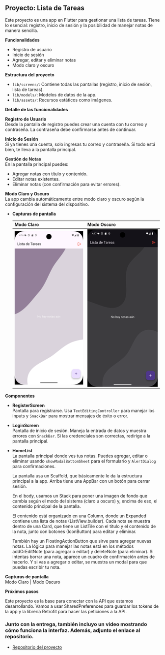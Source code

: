 ## **Proyecto: Lista de Tareas**  
Este proyecto es una app en Flutter para gestionar una lista de tareas. Tiene lo esencial: registro, inicio de sesión y la posibilidad de manejar notas de manera sencilla.

**Funcionalidades**  
- Registro de usuario  
- Inicio de sesión  
- Agregar, editar y eliminar notas  
- Modo claro y oscuro  

**Estructura del proyecto**  
- `lib/screens/`: Contiene todas las pantallas (registro, inicio de sesión, lista de tareas).
- `lib/models/`: Modelos de datos de la app.
- `lib/assets/`: Recursos estáticos como imágenes.

**Detalle de las funcionalidades**  

**Registro de Usuario**  
Desde la pantalla de registro puedes crear una cuenta con tu correo y contraseña. La contraseña debe confirmarse antes de continuar.

**Inicio de Sesión**  
Si ya tienes una cuenta, solo ingresas tu correo y contraseña. Si todo está bien, te lleva a la pantalla principal.

**Gestión de Notas**  
En la pantalla principal puedes:
- Agregar notas con título y contenido.
- Editar notas existentes.
- Eliminar notas (con confirmación para evitar errores).

**Modo Claro y Oscuro**  
La app cambia automáticamente entre modo claro y oscuro según la configuración del sistema del dispositivo.

- **Capturas de pantalla**  

    | Modo Claro | Modo Oscuro |
    |------------|-------------|
    | ![Modo Claro](lib/resources/screenshoot/modoclaro.png) | ![Modo Oscuro](lib/resources/screenshoot/modooscuro.png) |


**Componentes**  
- **RegisterScreen**  
  Pantalla para registrarse. Usa `TextEditingController` para manejar los inputs y `SnackBar` para mostrar mensajes de éxito o error.

- **LoginScreen**  
  Pantalla de inicio de sesión. Maneja la entrada de datos y muestra errores con `SnackBar`. Si las credenciales son correctas, redirige a la pantalla principal.

- **HomeList**  
  La pantalla principal donde ves tus notas. Puedes agregar, editar o eliminar usando `showModalBottomSheet` para el formulario y `AlertDialog` para confirmaciones.

    La pantalla usa un Scaffold, que básicamente le da la estructura principal a la app. Arriba tiene una AppBar con un botón para cerrar sesión.

    En el body, usamos un Stack para poner una imagen de fondo que cambia según el modo del sistema (claro u oscuro) y, encima de eso, el contenido principal de la pantalla.

    El contenido está organizado en una Column, donde un Expanded contiene una lista de notas (ListView.builder). Cada nota se muestra dentro de una Card, que tiene un ListTile con el título y el contenido de la nota, junto con botones (IconButton) para editar y eliminar.

    También hay un FloatingActionButton que sirve para agregar nuevas notas. La lógica para manejar las notas está en los métodos addOrEditNote (para agregar o editar) y deleteNote (para eliminar). Si intentas borrar una nota, aparece un cuadro de confirmación antes de hacerlo. Y si vas a agregar o editar, se muestra un modal para que puedas escribir tu nota.

**Capturas de pantalla**  
Modo Claro | Modo Oscuro  

**Próximos pasos**  

Este proyecto es la base para conectar con la API que estamos desarrollando.
Vamos a usar SharedPreferences para guardar los tokens de la app y la librería Retrofit para hacer las peticiones a la API.



### Junto con la entrega, también incluyo un video mostrando cómo funciona la interfaz. Además, adjunto el enlace al repositorio. 

- [Repositorio del proyecto](https://github.com/lbaeutr/Flutter_02)
